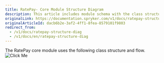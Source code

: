 ```yaml
---
title: RatePay- Core Module Structure Diagram
description: This article includes module schema with the class structure and flow.
originalLink: https://documentation.spryker.com/v1/docs/ratepay-structure-diag
originalArticleId: dacb6b2e-3af2-4ff1-8fea-8579101f9803
redirect_from:
  - /v1/docs/ratepay-structure-diag
  - /v1/docs/en/ratepay-structure-diag
---
```


The RatePay core module uses the following class structure and flow.
![Click Me](https://spryker.s3.eu-central-1.amazonaws.com/docs/Technology+Partners/Payment+Partners/Ratepay/ratepay_core_module_structure.png) 
